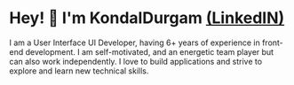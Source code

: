 **<h1>Hey! 👋 I'm KondalDurgam [(LinkedIN)](https://www.linkedin.com/in/kondal-durgam-028352166/)</h1>** 

I am a User Interface UI Developer, having 6+ years of experience in front-end development.
I am self-motivated, and an energetic team player but can also work independently. I love to
build applications and strive to explore and learn new technical skills.
